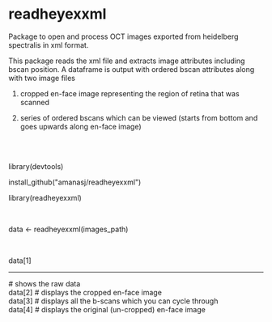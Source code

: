 # readheyexxml


Package to open and process OCT images exported from heidelberg spectralis in xml format. 


This package reads the xml file and extracts image attributes including bscan position.  A dataframe is output with ordered bscan attributes along with two image files


1) cropped en-face image representing the region of retina that was scanned


2) series of ordered bscans which can be viewed (starts from bottom and goes upwards along en-face image)


<br><br>


library(devtools)

install_github("amanasj/readheyexxml")

library(readheyexxml)


<br>

data <- readheyexxml(images_path)

<br>

data[1]   <hr> # shows the raw data
<br>
data[2]    # displays the cropped en-face image
<br>
data[3]    # displays all the b-scans which you can cycle through
<br>
data[4]    # displays the original (un-cropped) en-face image

<br><br>







<br><br>




